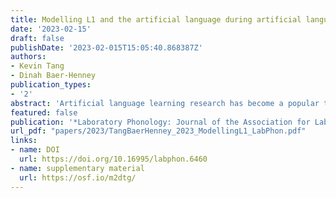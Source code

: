 ```yaml
---
title: Modelling L1 and the artificial language during artificial language learning
date: '2023-02-15'
draft: false
publishDate: '2023-02-015T15:05:40.868387Z'
authors:
- Kevin Tang
- Dinah Baer-Henney
publication_types:
- '2'
abstract: 'Artificial language learning research has become a popular tool to investigate universal mechanisms in language learning. However, often it is unclear whether the found effects are due to learning, or due to artefacts of the native language or the artificial language, and whether findings in only one language will generalise to speakers of other languages. The present study offers a new approach to model the influence of both the L1 and the target artificial language on language learning. The idea is to control for linguistic factors of the artificial and the native language by incorporating measures of wordlikeness into the statistical analysis as covariates. To demonstrate the approach, we extend Linzen and Gallagher (2017)’s study on consonant identity pattern to evaluate whether speakers of German and Mandarin rapidly learn the pattern when influences of L1 and the artificial language are accounted for by incorporating measures assessed by analogical and discriminative learning models over the L1 and artificial lexicon. Results show that nonwords are more likely to be accepted as grammatical if they are more similar to the trained artificial lexicon and more different from the L1 and, crucially, the identity effect is still present. The proposed approach is helpful for designing cross-linguistic studies.'
featured: false
publication: '*Laboratory Phonology: Journal of the Association for Laboratory Phonology*'
url_pdf: "papers/2023/TangBaerHenney_2023_ModellingL1_LabPhon.pdf"
links:
- name: DOI
  url: https://doi.org/10.16995/labphon.6460
- name: supplementary material
  url: https://osf.io/m2dtg/
---
```

